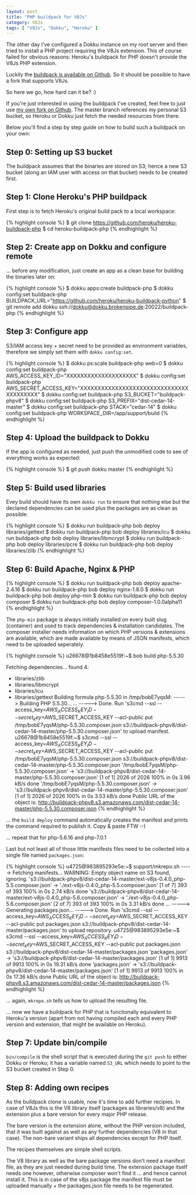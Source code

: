 ```yaml
---
layout: post
title: "PHP buildpack for V8Js"
category: V8Js
tags: [ "V8Js", "Dokku", "Heroku" ]
---
```

The other day I've configured a Dokku instance on my root server and
then tried to install a PHP project requiring the V8Js extension.
This of course failed for obvious reasons: Heroku's buildpack for
PHP doesn't provide the V8Js PHP extension.

Luckily the <a href="https://github.com/heroku/heroku-buildpack-php">
buildpack is available on Github</a>.  So it should be possible to
have a fork that supports V8Js.

So here we go, how hard can it be?  :)

If you're just interested in using the buildpack I've created, feel
free to just use <a href="https://github.com/stesie/heroku-buildpack-php/">
my own fork on Github</a>.  The master branch references my personal
S3 bucket, so Heroku or Dokku just fetch the needed resources from there.

Below you'll find a step by step guide on how to build such a
buildpack on your own:

Step 0: Setting up S3 bucket
----------------------------

The buildpack assumes that the binaries are stored on S3; hence
a new S3 bucket (along an IAM user with access on that bucket)
needs to be created first.

Step 1: Clone Heroku's PHP buildpack
------------------------------------

First step is to fetch Heroku's original build pack to a local workspace:

{% highlight console %}
$ git clone https://github.com/heroku/heroku-buildpack-php
$ cd heroku-buildpack-php
{% endhighlight %}

Step 2: Create app on Dokku and configure remote
------------------------------------------------

... before any modification, just create an app as a clean base for
building the binaries later on:

{% highlight console %}
$ dokku apps:create buildpack-php
$ dokku config:set buildpack-php BUILDPACK_URL="https://github.com/heroku/heroku-buildpack-python"
$ git remote add dokku ssh://dokku@dokku.brokenpipe.de:20022/buildpack-php
{% endhighlight %}

Step 3: Configure app
---------------------

S3/IAM access key + secret need to be provided as environment variables,
therefore we simply set them with `dokku config:set`.

{% highlight console %}
$ dokku ps:scale buildpack-php web=0
$ dokku config:set buildpack-php AWS_ACCESS_KEY_ID="XXXXXXXXXXXXXXXXXXXX"
$ dokku config:set buildpack-php AWS_SECRET_ACCESS_KEY="XXXXXXXXXXXXXXXXXXXXXXXXXXXXXXXXXXXXXXXX"
$ dokku config:set buildpack-php S3_BUCKET="buildpack-phpv8"
$ dokku config:set buildpack-php S3_PREFIX="dist-cedar-14-master"
$ dokku config:set buildpack-php STACK="cedar-14"
$ dokku config:set buildpack-php WORKSPACE_DIR=/app/support/build
{% endhighlight %}

Step 4: Upload the buildpack to Dokku
-------------------------------------

If the app is configured as needed, just push the unmodified code to
see of everything works as expected:

{% highlight console %}
$ git push dokku master
{% endhighlight %}

Step 5: Build used libraries
----------------------------

Evey build should have its own `dokku run` to ensure that nothing else
but the declared dependencies can be used plus the packages are as
clean as possible:

{% highlight console %}
$ dokku run buildpack-php bob deploy libraries/gettext
$ dokku run buildpack-php bob deploy libraries/icu
$ dokku run buildpack-php bob deploy libraries/libmcrypt
$ dokku run buildpack-php bob deploy libraries/pcre
$ dokku run buildpack-php bob deploy libraries/zlib
{% endhighlight %}

Step 6: Build Apache, Nginx & PHP
---------------------------------

{% highlight console %}
$ dokku run buildpack-php bob deploy apache-2.4.16
$ dokku run buildpack-php bob deploy nginx-1.8.0
$ dokku run buildpack-php bob deploy php-min
$ dokku run buildpack-php bob deploy composer
$ dokku run buildpack-php bob deploy composer-1.0.0alpha11
{% endhighlight %}

The `php-min` package is always initially installed on every built
slug (container) and used to track dependencies & installation
candidates.  The composer installer needs information on which
PHP versions & extensions are available, which are made available by
means of JSON manifests, which need to be uploaded seperately.

{% highlight console %}
u26678@1b8458e5519f:~$ bob build php-5.5.30

Fetching dependencies... found 4:
  - libraries/zlib
  - libraries/libmcrypt
  - libraries/icu
  - libraries/gettext
Building formula php-5.5.30 in /tmp/bobE7yqsM:
    -----> Building PHP 5.5.30...
...
    -----> Done. Run 's3cmd --ssl --access_key=$AWS_ACCESS_KEY_ID --secret_key=$AWS_SECRET_ACCESS_KEY --acl-public put /tmp/bobE7yqsM/php-5.5.30.composer.json s3://buildpack-phpv8/dist-cedar-14-master/php-5.5.30.composer.json' to upload manifest.
u26678@1b8458e5519f:~$ s3cmd --ssl --access_key=$AWS_ACCESS_KEY_ID --secret_key=$AWS_SECRET_ACCESS_KEY --acl-public put /tmp/bobE7yqsM/php-5.5.30.composer.json s3://buildpack-phpv8/dist-cedar-14-master/php-5.5.30.composer.json
'/tmp/bobE7yqsM/php-5.5.30.composer.json' -> 's3://buildpack-phpv8/dist-cedar-14-master/php-5.5.30.composer.json'  [1 of 1]
 2026 of 2026   100% in    0s     3.96 kB/s  done
'/tmp/bobE7yqsM/php-5.5.30.composer.json' -> 's3://buildpack-phpv8/dist-cedar-14-master/php-5.5.30.composer.json'  [1 of 1]
 2026 of 2026   100% in    0s     3.53 kB/s  done
Public URL of the object is: http://buildpack-phpv8.s3.amazonaws.com/dist-cedar-14-master/php-5.5.30.composer.json
{% endhighlight %}

... the `build deploy` command automatically creates the manifest and
prints the command required to publish it.  Copy & paste FTW :-)

... repeat that for php-5.6.16 and php-7.0.1

Last but not least all of those little manifests files need to be
collected into a single file named `packages.json`:

{% highlight console %}
u4725@983895293e5e:~$ support/mkrepo.sh
-----> Fetching manifests...
WARNING: Empty object name on S3 found, ignoring.
's3://buildpack-phpv8/dist-cedar-14-master/ext-v8js-0.4.0_php-5.5.composer.json' -> './ext-v8js-0.4.0_php-5.5.composer.json'  [1 of 7]
 393 of 393   100% in    0s     2.74 kB/s  done
's3://buildpack-phpv8/dist-cedar-14-master/ext-v8js-0.4.0_php-5.6.composer.json' -> './ext-v8js-0.4.0_php-5.6.composer.json'  [2 of 7]
 393 of 393   100% in    0s     3.31 kB/s  done
...
-----> Generating packages.json...
-----> Done. Run 's3cmd --ssl --access_key=$AWS_ACCESS_KEY_ID --secret_key=$AWS_SECRET_ACCESS_KEY --acl-public put packages.json s3://buildpack-phpv8/dist-cedar-14-master/packages.json' to upload repository.
u4725@983895293e5e:~$ s3cmd --ssl --access_key=$AWS_ACCESS_KEY_ID --secret_key=$AWS_SECRET_ACCESS_KEY --acl-public put packages.json s3://buildpack-phpv8/dist-cedar-14-master/packages.json
'packages.json' -> 's3://buildpack-phpv8/dist-cedar-14-master/packages.json'  [1 of 1]
 9913 of 9913   100% in    0s    19.31 kB/s  done
'packages.json' -> 's3://buildpack-phpv8/dist-cedar-14-master/packages.json'  [1 of 1]
 9913 of 9913   100% in    0s    17.36 kB/s  done
Public URL of the object is: http://buildpack-phpv8.s3.amazonaws.com/dist-cedar-14-master/packages.json
{% endhighlight %}

... again, `mkrepo.sh` tells us how to upload the resulting file.

... now we have a buildpack for PHP that is functionally equivalent
to Heroku's version (apart from not having compiled each and every
PHP version and extension, that might be available on Heroku).

Step 7: Update bin/compile
--------------------------

`bin/compile` is the shell script that is executed during the `git push`
to either Dokku or Heroku; it has a variable named `S3_URL` which needs
to point to the S3 bucket created in Step 0.

Step 8: Adding own recipes
--------------------------

As the buildpack clone is usable, now it's time to add further
recipies.  In case of V8Js this is the V8 library itself (packages as
libraries/v8) and the extension plus a bare version for every
major PHP release.

The bare version is the extension alone, without the PHP version
included, that it was built against as well as any further
dependencies (V8 in that case).
The non-bare variant ships all dependencies except for PHP itself.

The recipes themselves are simple shell scripts.

The V8 library as well as the bare package versions don't need a
manifest file, as they are just needed during build time.  The
extension package itself needs one however, otherwise composer won't
find it ... and hence cannot install it.  This is in case of the v8js
package the manifest file must be uploaded manually + the
packages.json file needs to be regenerated.

